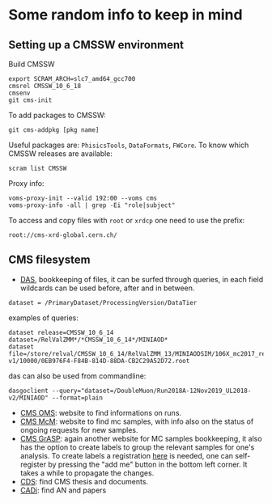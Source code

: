 # Some random info to keep in mind

## Setting up a CMSSW environment

Build CMSSW
```
export SCRAM_ARCH=slc7_amd64_gcc700
cmsrel CMSSW_10_6_18
cmsenv
git cms-init
```
To add packages to CMSSW:
```
git cms-addpkg [pkg name]
```
Useful packages are: `PhisicsTools`, `DataFormats`, `FWCore`.
To know which CMSSW releases are available:
``` 
scram list CMSSW
```
Proxy info:
```
voms-proxy-init --valid 192:00 --voms cms
voms-proxy-info -all | grep -Ei "role|subject"
```
To access and copy files with `root` or `xrdcp` one need to use the prefix:
```
root://cms-xrd-global.cern.ch/
```

## CMS filesystem 
* [DAS](https://cmsweb.cern.ch/das/), bookkeeping of files, it can be surfed through queries, in each field wildcards can be used before, after and in between.
```
dataset = /PrimaryDataset/ProcessingVersion/DataTier
```
examples of queries:
```
dataset release=CMSSW_10_6_14 dataset=/RelValZMM*/*CMSSW_10_6_14*/MINIAOD*
dataset file=/store/relval/CMSSW_10_6_14/RelValZMM_13/MINIAODSIM/106X_mc2017_realistic_v7-v1/10000/0EB976F4-F84B-814D-88DA-CB2C29A52D72.root
```
das can also be used from commandline:
```
dasgoclient --query="dataset=/DoubleMuon/Run2018A-12Nov2019_UL2018-v2/MINIAOD" --format=plain
```
* [CMS OMS](https://cmsoms.cern.ch/cms/index/index): website to  find informations on runs.
* [CMS McM](https://cms-pdmv.cern.ch/mcm/): website to find mc samples, with info also on the status of ongoing requests for new samples.
* [CMS GrASP](https://cms-pdmv.cern.ch/grasp): again another website for MC samples bookkeeping, it also has the option to create labels to group the relevant samples for one's analysis. To create labels a registration [here](https://cms-pdmv.cern.ch/mcm/users?page=0&shown=51) is needed, one can self-register by pressing the "add me" button in the bottom left corner. It takes a while to propagate the changes.
* [CDS](https://cds.cern.ch/): find CMS thesis and documents.
* [CADi](https://cms.cern.ch/iCMS/analysisadmin/cadilines?id=2293&ancode=HIG-19-016&tp=an&line=HIG-19-016): find AN and papers
